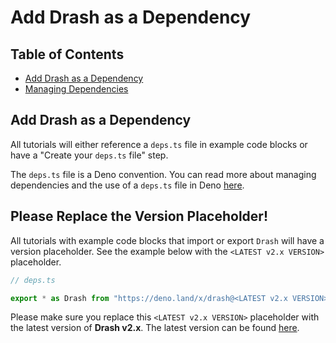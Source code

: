 # Add Drash as a Dependency

## Table of Contents

- [Add Drash as a Dependency](#add-drash-as-a-dependency)
- [Managing Dependencies](#managing-dependencies)

## Add Drash as a Dependency

All tutorials will either reference a `deps.ts` file in example code blocks or
have a "Create your `deps.ts` file" step.

The `deps.ts` file is a Deno convention. You can read more about managing
dependencies and the use of a `deps.ts` file in Deno
[here](https://deno.land/manual/examples/manage_dependencies).

## Please Replace the Version Placeholder!

All tutorials with example code blocks that import or export `Drash` will have a
version placeholder. See the example below with the `<LATEST v2.x VERSION>`
placeholder.

```typescript
// deps.ts

export * as Drash from "https://deno.land/x/drash@<LATEST v2.x VERSION>/mod.ts";
```

Please make sure you replace this `<LATEST v2.x VERSION>` placeholder with the
latest version of **Drash v2.x**. The latest version can be found
[here](https://github.com/drashland/drash/releases/latest).

